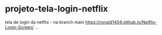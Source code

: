# projeto-tela-login-netflix
tela de login da netflix - na branch main
https://ronald1404.github.io/Netflix-Login-Screen/
...